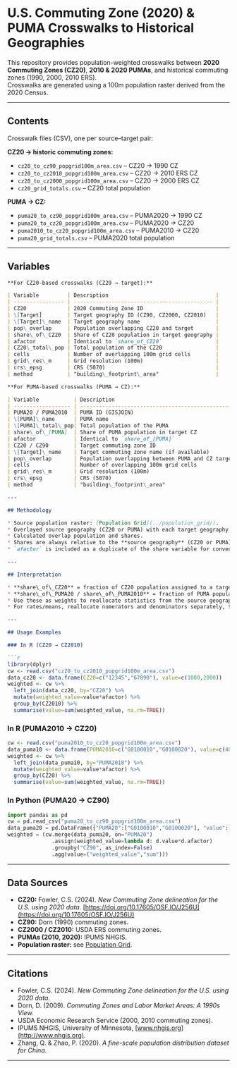 # U.S. Commuting Zone (2020) & PUMA Crosswalks to Historical Geographies

This repository provides population-weighted crosswalks between **2020 Commuting Zones (CZ20)**, **2010 & 2020 PUMAs**, and historical commuting zones (1990, 2000, 2010 ERS).  
Crosswalks are generated using a 100m population raster derived from the 2020 Census.

---

## Contents

Crosswalk files (CSV), one per source–target pair:

**CZ20 → historic commuting zones:**
* `cz20_to_cz90_popgrid100m_area.csv` – CZ20 → 1990 CZ  
* `cz20_to_cz2010_popgrid100m_area.csv` – CZ20 → 2010 ERS CZ  
* `cz20_to_cz2000_popgrid100m_area.csv` – CZ20 → 2000 ERS CZ  
* `cz20_grid_totals.csv` – CZ20 total population  

**PUMA → CZ:**
* `puma20_to_cz90_popgrid100m_area.csv` – PUMA2020 → 1990 CZ  
* `puma20_to_cz20_popgrid100m_area.csv` – PUMA2020 → CZ20  
* `puma2010_to_cz20_popgrid100m_area.csv` – PUMA2010 → CZ20  
* `puma20_grid_totals.csv` – PUMA2020 total population  

---

## Variables

````markdown
**For CZ20-based crosswalks (CZ20 → target):**

| Variable         | Description                                  |
| ---------------- | -------------------------------------------- |
| CZ20             | 2020 Commuting Zone ID                       |
| \[Target]        | Target geography ID (CZ90, CZ2000, CZ2010)   |
| \[Target]\_name  | Target geography name                        |
| pop\_overlap     | Population overlapping CZ20 and target       |
| share\_of\_CZ20  | Share of CZ20 population in target geography |
| afactor          | Identical to `share_of_CZ20`                 |
| CZ20\_total\_pop | Total population of the CZ20                 |
| cells            | Number of overlapping 100m grid cells        |
| grid\_res\_m     | Grid resolution (100m)                       |
| crs\_epsg        | CRS (5070)                                   |
| method           | "building\_footprint\_area"                  |

**For PUMA-based crosswalks (PUMA → CZ):**

| Variable           | Description                                        |
| ------------------ | -------------------------------------------------- |
| PUMA20 / PUMA2010  | PUMA ID (GISJOIN)                                  |
| \[PUMA]\_name      | PUMA name                                          |
| \[PUMA]\_total\_pop| Total population of the PUMA                       |
| share\_of\_[PUMA]  | Share of PUMA population in target CZ              |
| afactor            | Identical to `share_of_[PUMA]`                     |
| CZ20 / CZ90        | Target commuting zone ID                           |
| \[Target]\_name    | Target commuting zone name (if available)          |
| pop\_overlap       | Population overlapping between PUMA and CZ target  |
| cells              | Number of overlapping 100m grid cells              |
| grid\_res\_m       | Grid resolution (100m)                             |
| crs\_epsg          | CRS (5070)                                         |
| method             | "building\_footprint\_area"                        |

---

## Methodology

* Source population raster: [Population Grid](../population_grid/).  
* Overlayed source geography (CZ20 or PUMA) with each target geography.  
* Calculated overlap population and shares.  
* Shares are always relative to the **source geography** (CZ20 or PUMA).  
* `afactor` is included as a duplicate of the share variable for convenience.  

---

## Interpretation

* **share\_of\_CZ20** = fraction of CZ20 population assigned to a target geography.  
* **share\_of\_PUMA20 / share\_of\_PUMA2010** = fraction of PUMA population assigned to a CZ.  
* Use these as weights to reallocate statistics from the source geography to the target geography.  
* For rates/means, reallocate numerators and denominators separately, then recompute.  

---

## Usage Examples

### In R (CZ20 → CZ2010)

```r
library(dplyr)
cw <- read.csv("cz20_to_cz2010_popgrid100m_area.csv")
data_cz20 <- data.frame(CZ20=c("12345","67890"), value=c(1000,2000))
weighted <- cw %>% 
  left_join(data_cz20, by="CZ20") %>% 
  mutate(weighted_value=value*afactor) %>% 
  group_by(CZ2010) %>% 
  summarise(value=sum(weighted_value, na.rm=TRUE))
````

### In R (PUMA2010 → CZ20)

```r
cw <- read.csv("puma2010_to_cz20_popgrid100m_area.csv")
data_puma10 <- data.frame(PUMA2010=c("G0100010","G0100020"), value=c(4000,7000))
weighted <- cw %>% 
  left_join(data_puma10, by="PUMA2010") %>% 
  mutate(weighted_value=value*afactor) %>% 
  group_by(CZ20) %>% 
  summarise(value=sum(weighted_value, na.rm=TRUE))
```

### In Python (PUMA20 → CZ90)

```python
import pandas as pd
cw = pd.read_csv("puma20_to_cz90_popgrid100m_area.csv")
data_puma20 = pd.DataFrame({"PUMA20":["G0100010","G0100020"], "value":[5000,8000]})
weighted = (cw.merge(data_puma20, on="PUMA20")
              .assign(weighted_value=lambda d: d.value*d.afactor)
              .groupby("CZ90", as_index=False)
              .agg(value=("weighted_value","sum")))
```

---

## Data Sources

* **CZ20:** Fowler, C.S. (2024). *New Commuting Zone delineation for the U.S. using 2020 data.* [https://doi.org/10.17605/OSF.IO/J256U](https://doi.org/10.17605/OSF.IO/J256U)
* **CZ90:** Dorn (1990) commuting zones.
* **CZ2000 / CZ2010:** USDA ERS commuting zones.
* **PUMAs (2010, 2020):** IPUMS NHGIS.
* **Population raster:** see [Population Grid](../population_grid/).

---

## Citations

* Fowler, C.S. (2024). *New Commuting Zone delineation for the U.S. using 2020 data.*
* Dorn, D. (2009). *Commuting Zones and Labor Market Areas: A 1990s View.*
* USDA Economic Research Service (2000, 2010 commuting zones).
* IPUMS NHGIS, University of Minnesota, [www.nhgis.org](http://www.nhgis.org).
* Zhang, Q. & Zhao, P. (2020). *A fine-scale population distribution dataset for China.*

---

```


